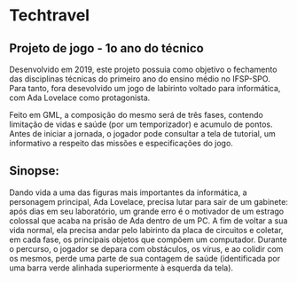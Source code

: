 # Techtravel
<h2>Projeto de jogo - 1o ano do técnico</h2>

Desenvolvido em 2019, este projeto possuia como objetivo o fechamento das disciplinas técnicas do primeiro ano do ensino médio no IFSP-SPO. 
Para tanto, fora desevolvido um jogo de labirinto voltado para informática, com Ada Lovelace como protagonista.
<p> Feito em GML, a composição do mesmo será de três fases, contendo limitação de vidas e saúde (por um temporizador) e acumulo de pontos. Antes de iniciar a jornada, o jogador pode consultar a tela de tutorial, um informativo a respeito das missões e especificações do jogo.  <p/>


<h2>Sinopse:</h2>
<p>Dando vida a uma das figuras mais importantes da informática, a personagem principal, Ada Lovelace, precisa lutar para sair de um gabinete: após dias em seu laboratório, um grande erro é o motivador de um estrago colossal que acaba na prisão de Ada dentro de um PC.
A fim de voltar a sua vida normal, ela precisa andar pelo labirinto da placa de circuitos e coletar, em cada fase, os principais objetos que compõem um computador. Durante o percurso, o jogador se depara com obstáculos, os vírus, e ao colidir com os mesmos, perde uma parte de sua contagem de saúde (identificada por uma barra verde alinhada superiormente à esquerda da tela).</p>


